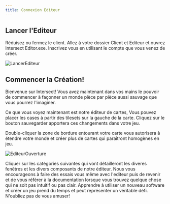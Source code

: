 ```yaml
---
title: Connexion Editeur
---
```


## Lancer l'Editeur

Réduisez ou fermez le client. Allez à votre dossier Client et Editeur et ouvrez Intersect Editor.exe. Inscrivez vous en utilisant le compte que vous venez de créer.

![LancerEditeur](https://www.ascensiongamedev.com/resources/filehost/fc6381fd6502a540dbdb4791893920c4.png)

## Commencer la Création!

Bienvenue sur Intersect! Vous avez maintenant dans vos mains le pouvoir de commencer à façonner un monde pièce par pièce aussi sauvage que vous pourrez l'imaginer.

Ce que vous voyez maintenant est notre éditeur de cartes, Vous pouvez placer les cases à partir des tilesets sur la gauche de la carte. Cliquez sur le bouton sauvegarder apportera ces changements dans votre jeu.

Double-cliquer la zone de bordure entourant votre carte vous autorisera à étendre votre monde et créer plus de cartes qui paraîtront homogènes en jeu.

![EditeurOuverture](https://www.ascensiongamedev.com/resources/filehost/c399bc35aad37d828ddda1986538e7bd.png)

Cliquer sur les catégories suivantes qui vont détailleront les diveres fenêtres et les divers composants de notre éditeur. Nous vous encourageons à faire des essais vous même avec l'editeur puis de revenir et de vous référer à la documentation lorsque vous trouvez quelque chose qui ne soit pas intuitif ou pas clair. Apprendre à utiliser un nouveau software et créer un jeu prend du temps et peut représenter un véritable défi. N'oubliez pas de vous amuser!
